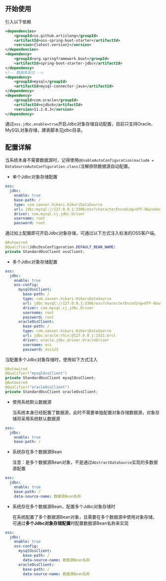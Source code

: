 ## 开始使用

引入以下依赖

```xml
<dependencies>
	<groupId>io.github.artislong</groupId>
    <artifactId>oss-spring-boot-starter</artifactId>
    <version>{latest.version}</version>
</dependencies>
<dependency>
    <groupId>org.springframework.boot</groupId>
    <artifactId>spring-boot-starter-jdbc</artifactId>
</dependency>
<!-- 数据库驱动 -->
<dependency>
    <groupId>mysql</groupId>
    <artifactId>mysql-connector-java</artifactId>
</dependency>
<dependency>
    <groupId>com.oracle</groupId>
    <artifactId>ojdbc6</artifactId>
    <version>11.2.0.3</version>
</dependency>
```

通过`oss.jdbc.enable=true`开启Jdbc对象存储自动配置，目前只支持Oracle、MySQL对象存储，建表脚本见jdbc目录。

## 配置详解

当系统本身不需要数据源时，记得使用`@EnableAutoConfiguration(exclude = DataSourceAutoConfiguration.class)`注解排除数据源自动配置。

- 单个Jdbc对象存储配置

```yaml
oss:
  jdbc:
    enable: true
    base-path: /
    type: com.zaxxer.hikari.HikariDataSource
    url: jdbc:mysql://127.0.0.1:3306/oss?characterEncoding=UTF-8&useUnicode=true&useSSL=false&tinyInt1isBit=false&allowPublicKeyRetrieval=true&serverTimezone=UTC
    driver: com.mysql.cj.jdbc.Driver
    username: root
    password: root
```

通过如上配置即可开启Jdbc对象存储，可通过以下方式注入标准的OSS客户端。

```java
@Autowired
@Qualifier(JdbcOssConfiguration.DEFAULT_BEAN_NAME)
private StandardOssClient ossClient;
```

- 多个Jdbc对象存储配置

```yaml
oss:
  jdbc:
    enable: true
    oss-config:
      mysqlOssClient:
        base-path: /
        type: com.zaxxer.hikari.HikariDataSource
        url: jdbc:mysql://127.0.0.1:3306/oss?characterEncoding=UTF-8&useUnicode=true&useSSL=false&tinyInt1isBit=false&allowPublicKeyRetrieval=true&serverTimezone=UTC
        driver: com.mysql.cj.jdbc.Driver
        username: root
        password: root
      oracleOssClient:
        base-path: /
        type: com.zaxxer.hikari.HikariDataSource
        url: jdbc:oracle:thin:@127.0.0.1:1521:orcl
        driver: oracle.jdbc.driver.OracleDriver
        username: oss
        password: oss123
```

当配置多个Jdbc对象存储时，使用如下方式注入

```java
@Autowired
@Qualifier("mysqlOssClient")
private StandardOssClient mysqlOssClient;
@Autowired
@Qualifier("oracleOssClient")
private StandardOssClient oracleOssClient;
```

- 使用系统默认数据源

  当系统本身已经配置了数据源，此时不需要单独配置对象存储数据源，对象存储将采用系统默认数据源

```yaml
oss:
  jdbc:
    enable: true
    base-path: /
```

- 系统存在多个数据源Bean

  注意：是多个数据源Bean对象，不是通过`AbstractDataSource`实现的多数据源配置

```yaml
oss:
  jdbc:
    enable: true
    base-path: /
    data-source-name: 数据源Bean名称
```

- 系统存在多个数据源Bean，配置多个Jdbc对象存储时

  在系统配置了多个数据源Bean对象，且需要在多个数据源中使用对象存储，可通过**多个Jdbc对象存储配置**时配置数据源Bean名称来实现

```yaml
oss:
  jdbc:
    enable: true
    oss-config:
      mysqlOssClient:
        base-path: /
        data-source-name: 数据源Bean名称
      oracleOssClient:
        base-path: /
        data-source-name: 数据源Bean名称
```

